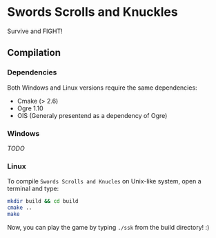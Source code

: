 # Swords Scrolls and Knuckles
Survive and FIGHT!


## Compilation

### Dependencies

Both Windows and Linux versions require the same dependencies:
 * Cmake (> 2.6)
 * Ogre 1.10
 * OIS (Generaly presentend as a dependency of Ogre)

### Windows

*TODO*

### Linux

To compile `Swords Scrolls and Knucles` on Unix-like system, open a terminal and type:

```bash
mkdir build && cd build
cmake ..
make
```

Now, you can play the game by typing `./ssk` from the build directory! :)

